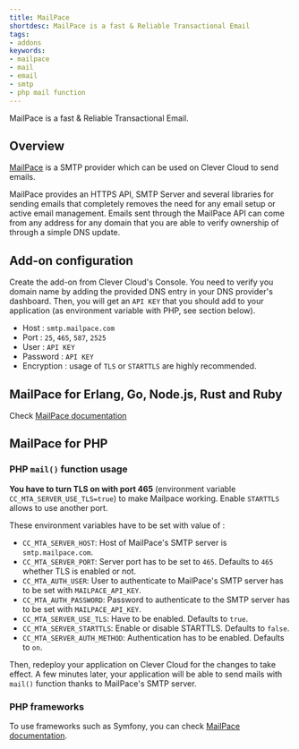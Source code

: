 ```yaml
---
title: MailPace
shortdesc: MailPace is a fast & Reliable Transactional Email 
tags:
- addons
keywords:
- mailpace
- mail
- email
- smtp
- php mail function
---
```


MailPace is a fast & Reliable Transactional Email.

## Overview

[MailPace](https://mailpace.com/) is a SMTP provider which can be used on Clever Cloud to send emails.

MailPace provides an HTTPS API, SMTP Server and several libraries for sending emails that completely removes the need for any email setup or active email management. Emails sent through the MailPace API can come from any address for any domain that you are able to verify ownership of through a simple DNS update.

## Add-on configuration

Create the add-on from Clever Cloud's Console. You need to verify you domain name by adding the provided DNS entry in your DNS provider's dashboard. Then, you will get an `API KEY` that you should add to your application (as environment variable with PHP, see section below).

- Host : `smtp.mailpace.com`
- Port : `25`, `465`, `587`, `2525` 
- User : `API KEY`
- Password : `API KEY`
- Encryption : usage of `TLS` or `STARTTLS` are highly recommended.

## MailPace for Erlang, Go, Node.js, Rust and Ruby

Check [MailPace documentation](https://docs.mailpace.com/)

## MailPace for PHP

### PHP `mail()` function usage

**You have to turn TLS on with port 465** (environment variable `CC_MTA_SERVER_USE_TLS=true`) to make Mailpace working. Enable `STARTTLS` allows to use another port.

These environment variables have to be set with value of :
- `CC_MTA_SERVER_HOST`: Host of MailPace's SMTP server is `smtp.mailpace.com`.
- `CC_MTA_SERVER_PORT`: Server port has to be set to `465`. Defaults to `465` whether TLS is enabled or not.
- `CC_MTA_AUTH_USER`: User to authenticate to MailPace's SMTP server has to be set with `MAILPACE_API_KEY`.
- `CC_MTA_AUTH_PASSWORD`: Password to authenticate to the SMTP server has to be set with `MAILPACE_API_KEY`.
- `CC_MTA_SERVER_USE_TLS`: Have to be enabled. Defaults to `true`.
- `CC_MTA_SERVER_STARTTLS`: Enable or disable STARTTLS. Defaults to `false`.
- `CC_MTA_SERVER_AUTH_METHOD`: Authentication has to be enabled. Defaults to `on`.

Then, redeploy your application on Clever Cloud for the changes to take effect. A few minutes later, your application will be able to send mails with `mail()` function thanks to MailPace's SMTP server.

### PHP frameworks

To use frameworks such as Symfony, you can check [MailPace documentation](https://docs.mailpace.com/integrations/php/symfony).
